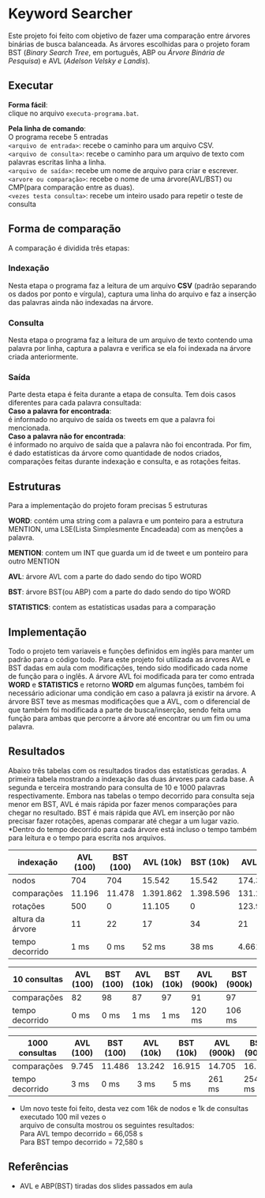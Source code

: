 # Keyword Searcher
Este projeto foi feito com objetivo de fazer uma comparação entre árvores binárias de busca balanceada. As árvores escolhidas para o projeto foram BST (*Binary Search Tree*, em português, ABP ou *Árvore Binária de Pesquisa*)  e AVL (*Adelson Velsky e Landis*).

## Executar
**Forma fácil**:   
clique no arquivo `executa-programa.bat`.    

**Pela linha de comando**:  
O programa recebe 5 entradas  
`<arquivo de entrada>`: recebe o caminho para um arquivo CSV.  
`<arquivo de consulta>`: recebe o caminho para um arquivo de texto com palavras escritas linha a linha.  
`<arquivo de saída>`: recebe um nome de arquivo para criar e escrever.  
`<arvore ou comparação>`: recebe o nome de uma árvore(AVL/BST) ou CMP(para comparação entre as duas).   
`<vezes testa consulta>`: recebe um inteiro usado para repetir o teste de consulta  
## Forma de comparação
A comparação é dividida três etapas:

### Indexação
Nesta etapa o programa faz a leitura de um arquivo **CSV** (padrão separando os dados por ponto e vírgula), captura uma linha do arquivo e faz a inserção das palavras ainda não indexadas na árvore. 

### Consulta
Nesta etapa o programa faz a leitura de um arquivo de texto contendo uma palavra por linha, captura a palavra e verifica se ela foi indexada na árvore criada anteriormente.

### Saída
Parte desta etapa é feita durante a etapa de consulta. Tem dois casos diferentes para cada palavra consultada:  
**Caso a palavra for encontrada**:  
é informado no arquivo de saída os tweets em que a palavra foi mencionada.  
**Caso a palavra não for encontrada**:  
é informado no arquivo de saída que a palavra não foi encontrada.
Por fim, é dado estatísticas da árvore como quantidade de nodos criados, comparações feitas durante indexação e consulta, e as rotações feitas. 

## Estruturas
Para a implementação do projeto foram precisas 5 estruturas

**WORD**: contém uma string com a palavra e um ponteiro para a estrutura MENTION, uma LSE(Lista Simplesmente Encadeada) com as menções a palavra.    

**MENTION**: contem um INT que guarda um id de tweet e um ponteiro para outro MENTION    

**AVL**: árvore AVL com a parte do dado sendo do tipo WORD    

**BST**: árvore BST(ou ABP) com a parte do dado sendo do tipo WORD    

**STATISTICS**: contem as estatísticas usadas para a comparação    

## Implementação
Todo o projeto tem variaveis e funções definidos em inglês para manter um padrão para o código todo. Para este projeto foi utilizada as árvores AVL e BST dadas em aula com modificações, tendo sido modificado cada nome de função para o inglês. A árvore AVL foi modificada para ter como entrada **WORD** e **STATISTICS** e retorno **WORD** em algumas funções, também foi necessário adicionar uma condição em caso a palavra já existir na árvore. A árvore BST teve as mesmas modificações que a AVL, com o diferencial de que também foi modificada a parte de busca/inserção, sendo feita uma função para ambas que percorre a árvore até encontrar ou um fim ou uma palavra. 

## Resultados
Abaixo três tabelas com os resultados tirados das estatísticas geradas. A primeira tabela mostrando a indexação das duas árvores para cada base. A segunda e terceira mostrando para consulta de 10 e 1000 palavras respectivamente.
Embora nas tabelas o tempo decorrido para consulta seja menor em BST, AVL é mais rápida por fazer menos comparações para chegar no resultado. 
BST é mais rápida que AVL em inserção por não precisar fazer rotações, apenas comparar até chegar a um lugar vazio.
*Dentro do tempo decorrido para cada árvore está incluso o tempo também para leitura e o tempo para escrita nos arquivos.

| indexação        | **AVL** (100) | **BST** (100) | **AVL** (10k) | **BST** (10k) | **AVL** (900k) | **BST** (900k) |  
|------------------|---------------|---------------|---------------|---------------|----------------|----------------|
| nodos            | 704           | 704           | 15.542        | 15.542        | 174.346        | 174.346        |
| comparações      | 11.196        | 11.478        | 1.391.862     | 1.398.596     | 131.249.844    | 124.073.420    |
| rotações         | 500           | 0             | 11.105        | 0             | 123.929        | 0              | 
| altura da árvore | 11            | 22            | 17            | 34            | 21             | 45             |
| tempo decorrido  | 1 ms          | 0 ms          | 52 ms         | 38 ms         | 4.661 ms       | 3.629 ms       |

| 10 consultas    | **AVL** (100) | **BST** (100) | **AVL** (10k) | **BST** (10k) | **AVL** (900k) | **BST** (900k) |  
|-----------------|---------------|---------------|---------------|---------------|----------------|----------------|
| comparações     | 82            | 98            | 87            | 97            | 91             | 97             |
| tempo decorrido | 0 ms          | 0 ms          | 1 ms          | 1 ms          | 120 ms         | 106 ms         |

| 1000 consultas  | **AVL** (100) | **BST** (100) | **AVL** (10k) | **BST** (10k) | **AVL** (900k) | **BST** (900k) |  
|-----------------|---------------|---------------|---------------|---------------|----------------|----------------|
| comparações     | 9.745         | 11.486        | 13.242        | 16.915        | 14.705         | 16.915         |
| tempo decorrido | 3 ms          | 0 ms          | 3 ms          | 5 ms          | 261 ms         | 254 ms         |
    
* Um novo teste foi feito, desta vez com 16k de nodos e 1k de consultas executado 100 mil vezes o  
arquivo de consulta mostrou os seguintes resultados:  
Para AVL tempo decorrido = 66,058 s  
Para BST tempo decorrido = 72,580 s  

## Referências
* AVL e ABP(BST) tiradas dos slides passados em aula
